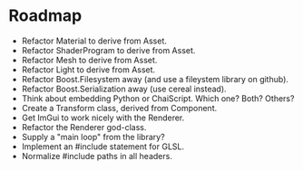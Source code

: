 # Roadmap

- Refactor Material to derive from Asset.
- Refactor ShaderProgram to derive from Asset.
- Refactor Mesh to derive from Asset.
- Refactor Light to derive from Asset.
- Refactor Boost.Filesystem away (and use a fileystem library on github).
- Refactor Boost.Serialization away (use cereal instead).
- Think about embedding Python or ChaiScript. Which one? Both? Others?
- Create a Transform class, derived from Component.
- Get ImGui to work nicely with the Renderer.
- Refactor the Renderer god-class.
- Supply a "main loop" from the library?
- Implement an #include statement for GLSL.
- Normalize #include paths in all headers.

<!-- \f$\newcommand{\AffMat}{\mathop{\rm AffMat}\nolimits}\f$
\f$\newcommand{\GL}{\mathop{\rm GL}\nolimits}\f$
\f$\newcommand{\Mat}{\mathop{\rm Mat}\nolimits}\f$
\f$\newcommand{\intercal}{T}\f$
\f$\newcommand{\SO}{\mathop{\rm SO}\nolimits}\f$
\f$\newcommand{\OrthogonalGroup}{\mathop{\rm O}\nolimits}\f$

# <a name="introduction"></a>Introduction

Gintonic is the name of an engine framework written in C++ using OpenGL.
The project is ongoing.

# <a name="dependencies"></a>Dependencies

Gintonic depends on the following software:

* CMake -- For building
* Boost libraries -- Cross-platform filesystem, serialization, iostreams, etc.
* Freetype -- For rendering fonts
* libjpeg -- If on OSX/Linux, for texture loading
* libpng -- If on OSX/Linux, for texture loading
* SDL2 -- For a cross-platform windowing system
* FBX SDK -- For importing meshes, materials, light, etc.

## <a name="installing-windows-dependencies"></a>Installing Windows Dependencies

You do not have to install libjpeg and libpng. Loading images into memory can 
be done with the WIC API of Windows. There is no universal way to install
dependencies on Windows, so it can be a bit of a pain to do this. CMake has an
installer, so no problem there. I recommend downloading the precompiled 
binaries of SDL2. The website of the Freetype project has some links to
websites which provide precompiled binaries. I suggest making a separate
folder for each dependency in your top-level directory. For instance,
C:\\Freetype, C:\\SDL2, and so forth. The FBX SDK has an installer, so that's
nice too. The FBX SDK will be installed in %programfiles%\\Autodesk\\FBX. Once
the dependencies are installed, you need to setup some environment variables.
The top-level CMakeLists.txt file expects the following environment variables
to be defined.

* BOOST_ROOT: Location of Boost (e.g. C:\\Boost)
* SDL2: Location of the SDL2 directory (e.g. C:\\SDL2)
* FREETYPE_DIR: Location of the Freetype library (e.g. C:\\Freetype)

In addition, if for some reason CMake cannot find the FBX SDK, you can set an
environment variable called FBX_ROOT to point to the root FBX folder.

## <a name="installing-osx-dependencies"></a>Installing OSX Dependencies

The best way to install the dependencies is via Homebrew. Go to http://brew.sh
and read the instructions on how to install Homebrew. Once installed, you can
type

	brew install cmake boost freetype libjpeg libpng sdl2

In a terminal to install all the dependencies except for the FBX SDK. The FBX
SDK needs to be installed manually (with an install wizard). As of this
writing, the most recent FBX SDK is version 2016.1. This can be downloaded
from

http://download.autodesk.com/us/fbx/20161/fbx20161_fbxsdk_clang_mac.pkg.tgz

You may need to edit some variables in the top-level CMakeLists.txt file
of the Gintonic project to get everything to work.

## <a name="installing-linux-dependencies"></a>Installing Linux Dependencies

In the top-level directory there's a file called `bootstrap-linux.sh`.
Run that file to install all dependencies.

# <a name="the-structure-of-the-engine"></a>The Structure of the Engine

My suggestion is to explore the code in the examples directory to get a feel
for how the various classes interact with eachother. Basically, there's a huge
singleton class in renderer.hpp that takes care of rendering. There are
vectors, matrices and quaternion classes in math.hpp.

Rendering geometry is done with the mesh class in mesh.hpp. However if you 
need simple geometric shapes you could look into basic_shapes.hpp. When 
rendering a mesh, you need to bind a material so that the correct shader gets
activated. This interplay is in the files materials.hpp and shaders.hpp. Every
class in shaders.hpp derives from the gintonic::opengl::shader class and adds
some extra methods that correspond to uniform variables in the corresponding
shader with the same name (as the class). Each material in materials.hpp
(again with the same naming scheme) then references its corresponding shader
class and sets up the uniform variables in the shader given its own data
members. Each new shader class needs to be known to the giant singleton class
in renderer.hpp (called gintonic::renderer). Currently, I just give it a new
static method that fetches the new shader class (and add a new static pointer
to the new class). This works for now, but could probably benefit from a more
generic approach.

I wrote the classes in math.hpp a very long time ago. I believe they could use
a rewrite using SSE intrinsics. The vector and matrix class being templated
is pointless.

The classes in lights.hpp represent a light in space. Currently, I have
implemented a directional light and a point light. Just as with materials,
each light has a corresponding shader class and a corresponding shader.

# <a name="the-math-in-gintonic"></a>The Math in Gintonic

We work over the field \f$\mathbb{R}\f$. The set \f$\mathbb{P}^n\f$ denotes \f$n\f$-dimensional projective space. The set \f$\mathbb{R}^n\f$ denotes the usual \f$n\f$-dimensional vector space. The set \f$\mathbb{A}^n\f$ denotes \f$n\f$-dimensional affine space. The vector dot product is denoted by \f$a \cdot b := \sum_{i=1}^n a_i b_i\f$ and in the three dimensional case the vector cross product is denoted by \f$a \times b\f$.

All types in `gintonic` live in the namespace `gintonic`. The code examples omit this namespace for brevity. Just assume we have

~~~~~~~~~~~~~~~{.cpp}
#include "gintonic.hpp"
using namespace gintonic;
~~~~~~~~~~~~~~~

at the top of every file.

# <a name="vector-spaces-and-projective-spaces"></a>Vector Spaces and Projective Spaces

**Definition**. For any two vectors \f$a,b \in \mathbb{R}^n\f$, the angle \f$\theta\f$ between \f$a\f$ and \f$b\f$ is defined by the equation \f$a \cdot b = |a| \cdot |b| \cdot \cos \theta\f$

Note in particular that if \f$a\f$ and \f$b\f$ are of unit length, then \f$a \cdot b = \cos \theta\f$. Thus to find the angle between arbitrary vectors in `gintonic` you can do

~~~~~~~~~~~~~~~{.cpp}
vec3f a = ...
vec3f b = ...
float angle = std::acos(dot(a,b) / (a.length() * b.length());
~~~~~~~~~~~~~~~

Taking the inverse cosine `std::acos` is quite slow (relatively speaking), so try to avoid it. In fact, usually you only really need the \f$\cos \theta\f$ term, and in the case of vectors of unit length that is then equal to `dot(a,b)`, which is really fast.

**Lemma**. Let \f$a,b \in \mathbb{R}^n\f$, with \f$b \neq 0\f$. The orthogonal projection of \f$a\f$ onto \f$b\f$ is given by \f$\frac{a\cdot b}{b \cdot b}b\f$.

*Proof*. If \f$a\f$ is orthogonally projected onto \f$b\f$, then that projected vector must be a multiple of \f$b\f$, i.e. it is of the form \f$\lambda b\f$ for some \f$\lambda \in \mathbb{R}\f$. Then the vector \f$a - \lambda b\f$ is orthogonal to \f$b\f$. That is, we have \f$(a - \lambda b) \cdot b = 0\f$. Solving for \f$\lambda\f$ gives the result. ∎

We denote the projection of \f$a\f$ onto \f$b\f$ by \f$a_{\|}\f$. It should be clear from the context onto which vector we project. We denote by \f$a_{\perp}\f$ the vector \f$a - a_{\|}\f$. We call \f$a_{\perp}\f$ the *rejection*. We say that we *reject* \f$a\f$ off \f$b\f$. From the above proof we see that \f$a_{\|} \cdot a_{\perp} = 0\f$ and \f$a = a_{\|} + a_{\perp}\f$. Note also in particular that if \f$a\f$ and \f$b\f$ are orthogonal, then \f$a_{\|} = 0\f$ and \f$a_{\perp} = a\f$.

`gintonic` has support for vector projections and rejections. The vector \f$b\f$, where \f$a\f$ will be projected on and rejected off, must be of unit length. The functions do not check if this is the case so you must do so yourself. Here's a code sample. Note that in the sample the vector \f$b\f$ is of unit length, so we do not have to normalize it.

~~~~~~~~~~~~~~~{.cpp}
vec3f a(1.0f, 2.0f, 3.0f);
vec3f b(0.0f, 1.0f, 0.0f); // The Y-axis.
vec3f c = project(a,b); // Will be {0,2,0}
vec3f d = reject(a,b); // Will be {1,0,3}
~~~~~~~~~~~~~~~

**Definition**. An element \f$P = (P_x : P_y : P_z : P_w) \in \mathbb{P}^3\f$ is called a *point* if \f$P_w \neq 0\f$. It is called a *direction* if \f$P_w = 0\f$.

This definition makes \f$\mathbb{P}^3\f$ into a disjoint union of its set of points and its set of directions.

**Definition**. Given two distinct points \f$P,Q \in \mathbb{P}^3\f$, the *direction from* \f$P\f$ *to* \f$Q\f$} is given by
\f[ \left( \frac{Q_x}{Q_w} - \frac{P_x}{P_w} :  \frac{Q_y}{Q_w} - \frac{P_y}{P_w} :  \frac{Q_z}{Q_w} - \frac{P_z}{P_w} : 0 \right). \f]
The notation is \f$Q-P\f$.

So this defines a map \f$\{P : P_w \neq 0\}^2 \to \{P : P_w = 0\}\f$ given by \f$(P,Q) \mapsto Q-P\f$. I do not know what properties this map has.

To be formal, in Gintonic we work in three-dimensional projective space \f$\mathbb{P}^3\f$. This is because OpenGL works in three-dimensional projective space. However, in practise points have their fourth coordinate set to \f$1\f$ and directions have their fourth coordinate set to \f$0\f$.

**Definition**. If \f$A\f$ is any invertible matrix, we call \f$A\f$ *orientation-preserving* if \f$\det A > 0\f$. We call \f$A\f$ *orientation-reversing* if \f$\det A < 0\f$.

We call the standard unit basis \f$ \{e_1, e_2, e_3\} \f$ of \f$\mathbb{R}^3\f$ right-handed. Any base change matrix with a negative determinant changes this right-handed orientation into a left-handed orientation.

# <a name="affine-transformations"></a>Affine Transformations

## <a name="affine-matrices">Affine Matrices

**Definition**. An *affine matrix* \f$A\f$ is a \f$4 \times 4\f$ matrix of the form
\f[ A = \begin{bmatrix}
	R_{11} & R_{12} & R_{13} & t_{x} \\
	R_{21} & R_{22} & R_{23} & t_{y} \\
	R_{31} & R_{32} & R_{33} & t_{z} \\
	0      &      0 &      0 & 1 \end{bmatrix} = \begin{bmatrix} R & t \\ 0 & 1 \end{bmatrix}, \f]
where \f$R\f$ is an invertible \f$3 \times 3\f$ matrix and \f$t \in \mathbb{R}^3\f$. We denote the set of affine matrices by \f$\AffMat_3\f$.

Note that \f$\AffMat_3 \subset \Mat_4\f$. There's a natural inclusion
\f[ \GL_3 \to \AffMat_3 , \qquad R \mapsto \begin{bmatrix} R & 0 \\ 0 & 1 \end{bmatrix}. \f]

**Lemma.** For a given affine matrix \f$A = \begin{bmatrix} R & t \\ 0 & 1 \end{bmatrix}\f$, the inverse \f$A^{-1}\f$ is given by
\f[ A^{-1} = \begin{bmatrix} R^{-1} & -R^{-1}t \\ 0 & 1 \end{bmatrix} \f]

*Proof.* Straightforward computation. ∎

**Lemma.** The product of two affine matrices is an affine matrix. The identity matrix is an affine matrix. Every affine matrix has an inverse. So \f$\AffMat_3\f$ is a non-abelian group under multiplication.

*Proof.* Straightforward computation. ∎

This also shows that
\f[ \GL_3 \subset \AffMat_3 \subset \GL_4 \subset \Mat_4 \f]
and note that all inclusions are strict. So affine matrices live between invertible \f$3 \times 3\f$ matrices and invertible \f$4 \times 4\f$ matrices. Affine matrices act on \f$\mathbb{P}^3\f$, as follows. For a given \f$P \in \mathbb{P}^3\f$ and \f$A \in \AffMat_3\f$ we simply have

\f[ \begin{align*}
A \cdot P &= \begin{bmatrix}
	R_{11} & R_{12} & R_{13} & t_{x} \\
	R_{21} & R_{22} & R_{23} & t_{y} \\
	R_{31} & R_{32} & R_{33} & t_{z} \\
	0      &      0 &      0 & 1 \end{bmatrix} \cdot \begin{bmatrix} P_x \\ P_y \\ P_z \\ P_w \end{bmatrix} \\
	&= \begin{bmatrix}
	R_{11} P_x + R_{12} P_y + R_{13} P_z + t_x P_w \\
	R_{21} P_x + R_{22} P_y + R_{23} P_z + t_x P_w \\
	R_{31} P_x + R_{32} P_y + R_{33} P_z + t_x P_w \\
	P_w
	\end{bmatrix} \in \mathbb{P}^3.
\end{align*} \f]

If \f$P\f$ is a point, we can set \f$P_w = 1\f$ and see that \f$A \cdot P\f$ first applies the matrix \f$R\f$ to \f$(P_x, P_y, P_z)\f$ and then adds a translation \f$t\f$ at the end. If \f$P\f$ is a direction, we see that the translation \f$t\f$ has no effect at all. Furthermore observe that points get mapped to points and directions get mapped to directions.

## <a name="scalings"></a>Scalings

We need to be able to move objects around in \f$\mathbb{P}^3\f$. Do to that, we can use affine matrices. There are three types of affine matrices prevalent in Gintonic. They are scale matrices, translation matrices and rotation matrices.

For a given vector \f$s = (s_x,s_y,s_z)\f$ with \f$s_x,s_y,s_z \neq 0\f$, an afine scaling matrix is a matrix of the form
\f[ \begin{bmatrix} s_x & 0 & 0 & 0 \\ 0 & s_y & 0 & 0 \\ 0 & 0 & s_z & 0 \\ 0 & 0 & 0 & 1 \end{bmatrix}. \f]
Points and directions simply get scaled by this matrix. There's not much else to say. `gintonic` has support for constructing an affine matrix with a given scaling. This is accomplished as follows.

	float sx = 1.0f;
	float sy = 2.0f;
	float sz = 0.5f;
	mat4f scalematrix(sx, sy, sz);

Note that you don't supply the scaling as a `vec3f`.

## <a name="translations"></a>Translations

For a given vector \f$t = (t_x, t_y, t_z)\f$, an affine translation matrix is a matrix of the form
\f[ \begin{bmatrix} 1 & 0 & 0 & t_x \\ 0 & 1 & 0 & t_y \\ 0 & 0 & 1 & t_z \\ 0 & 0 & 0 & 1 \end{bmatrix}. \f]
For a point \f$P = (P_x : P_y : P_z : 1) \in \mathbb{P}^3\f$, we see that application of this matrix to \f$P\f$ gives \f$(P_x + t_x : P_y + t_y : P_z + t_z : 1)\f$. For a direction \f$D = (D_x : D_y : D_z : 0) \in \mathbb{P}^3\f$, we see that application of this matrix to \f$D\f$ gives us \f$D\f$ again.

Care must be taken when multiplying scaling and translation matrices. For example,
\f[ \begin{bmatrix} s_x & 0 & 0 & 0 \\ 0 & s_y & 0 & 0 \\ 0 & 0 & s_z & 0 \\ 0 & 0 & 0 & 1 \end{bmatrix} \cdot \begin{bmatrix} 1 & 0 & 0 & t_x \\ 0 & 1 & 0 & t_y \\ 0 & 0 & 1 & t_z \\ 0 & 0 & 0 & 1 \end{bmatrix} = \begin{bmatrix} s_x & 0 & 0 & s_xt_x \\ 0 & s_y & 0 & s_yt_y \\ 0 & 0 & s_z & s_zt_z \\ 0 & 0 & 0 & 1 \end{bmatrix}, \f]
\f[ \begin{bmatrix} 1 & 0 & 0 & t_x \\ 0 & 1 & 0 & t_y \\ 0 & 0 & 1 & t_z \\ 0 & 0 & 0 & 1 \end{bmatrix} \cdot \begin{bmatrix} s_x & 0 & 0 & 0 \\ 0 & s_y & 0 & 0 \\ 0 & 0 & s_z & 0 \\ 0 & 0 & 0 & 1 \end{bmatrix} = \begin{bmatrix} s_x & 0 & 0 & t_x \\ 0 & s_y & 0 & t_y \\ 0 & 0 & s_z & t_z \\ 0 & 0 & 0 & 1 \end{bmatrix}. \f]
The general rule of thumb is to *first apply your scaling, then apply your translation}. Otherwise your intended translation gets scaled along with the scaling.

`gintonic` has support for constructing a matrix with a given translation. This is accomplished as follows.

~~~~~~~~~~~~~~~{.cpp}
vec3f translation(20.0f, 1000.0f, -10.0f);
mat4f transmatrix(translation);
~~~~~~~~~~~~~~~

Note that, in constrast with the construction of a scaling matrix, you need to supply the translation as a `vec3f`.

## <a name="rotations"></a>Rotations

We will now discuss rotation matrices. This is a big topic.

**Definition**. An orthogonal matrix is a matrix \f$Q\f$ such that \f$Q^\intercal Q = Q Q^\intercal = I\f$. The subgroup of all orthogonal matrices is denoted by \f$\OrthogonalGroup_n \subset \GL_n\f$.

Note that \f$Q^{-1} = Q^\intercal\f$.

**Definition**. A rotation matrix is an element of the kernel of the homomorphism \f$\det : \OrthogonalGroup_n \to \mathbb{R}^*\f$. The kernel is denoted by \f$\SO_n\f$.

Sometimes, matrices for which \f$R^\intercal = R^{-1}\f$ but such that \f$\det R = -1\f$ are called impure rotations. In our case, we only really care about the case \f$n=3\f$. Let us define three fundamental rotation matrices.

**Definition**. Let \f$\alpha \in \mathbb{R}\f$. The counterclockwise rotation of \f$\alpha\f$ radians around the \f$x\f$-axis is given by the matrix
\f[ R_x(\alpha) := \begin{bmatrix} 1 & 0 & 0 \\ 0 & \cos \alpha & -\sin \alpha \\ 0 & \sin \alpha & \cos \alpha \end{bmatrix}. \f]
The counterclockwise rotation of \f$\alpha\f$ radians around the \f$y\f$-axis is given by the matrix
\f[ R_y(\alpha) := \begin{bmatrix} \cos \alpha & 0 & -\sin \alpha \\ 0 & 1 & 0 \\ \sin \alpha & 0 & \cos \alpha \end{bmatrix}. \f]
The counterclockwise rotation of \f$\alpha\f$ radians around the \f$z\f$-axis is given by the matrix
\f[ R_y(\alpha) := \begin{bmatrix} \cos \alpha & -\sin \alpha & 0 \\ \sin \alpha & \cos \alpha & 0 \\ 0 & 0 & 1 \end{bmatrix}. \f]

**Lemma.** For any \f$\alpha \in \mathbb{R}\f$ we have \f$R_x(\alpha), R_y(\alpha), R_z(\alpha) \in \SO_3\f$.

*Proof.* Use that \f$\sin^2 \alpha + \cos^2 \alpha = 1\f$, and that \f$\cos(\alpha) = \cos(-\alpha)\f$, and \f$\sin(-\alpha) = -\sin(\alpha)\f$. ∎

Rotations in \f$3\f$-dimensional space have a peculiar property that is not seen in \f$2\f$ dimensions. This was first observed by Euler in 1776.

**Theorem A.** If \f$R \in \SO_3\f$, then \f$R\f$ has an eigenvalue of \f$1\f$.

Before we begin the proof, let us consider what this means and why this is special. If \f$R\f$ has an eigenvalue of \f$1\f$ then that means that there exists a non-zero vector \f$v\f$ such that \f$Rv = v\f$. So this vector is unaffected by the rotation \f$R\f$. Such a vector is what we call the *axis of rotation}. The theorem ensures us that every rotation has such an axis of rotation. In contrast, in \f$2\f$-dimensional space every rotation matrix is of the form
\f[ \begin{bmatrix} \cos \alpha & -\sin \alpha \\ \sin \alpha & \cos \alpha \end{bmatrix} \f]
and it is straightforward to see that the eigenvalues are \f$e^{\pm i\alpha} \in \mathbb{C}\f$ for \f$\alpha \in [0, 2 \pi)\f$, so not even real. We see that our standard rotations \f$R_x(\alpha), R_y(\alpha), R_z(\alpha)\f$ indeed have an eigenvalue of \f$1\f$.

*Proof of Theorem A.* The eigenvalues \f$\{\lambda\}\f$ of \f$R\f$ are defined by the equation \f$\det(R - \lambda I) = 0\f$. So it suffices to show that \f$\det(R-I) = 0\f$. Since \f$\det\f$ is a homomorphism we see that \f$\det(-R) = -\det(R)\f$ and \f$\det(R^{-1}) = 1/\det(R) = 1\f$. Furthermore recall that \f$\det(M^\intercal) = \det(M)\f$ for any matrix \f$M\f$. We find
\f[ \det(R-I) = \det\left((R-I)^\intercal\right) = \det \left(R^\intercal - I\right). \f]
Now we use that \f$R\f$ is a rotation, i.e. \f$R^\intercal = R^{-1}\f$. So,
\f[ \det \left(R^\intercal - I\right) = \det \left( R^{-1} - R^{-1}R \right) = \det \left( R^{-1} \right) \det \left(I-R\right) = -\det(R-I). \f]
Hence \f$\det(R-I) = -\det(R-I)\f$, so \f$\det(R-I) = 0\f$. ∎

## <a name="the-angle-axis-rotation"></a>The Axis-Angle Rotation

Now given a non-zero vector \f$u\f$, can we find a rotation matrix \f$R \in \SO_3\f$ that has this vector \f$u\f$ as the axis of rotation? If \f$u\f$ is not of unit length, then dividing \f$u\f$ by its length will not change the resulting rotation matrix \f$R\f$. So we assume that \f$u\f$ is of unit length. Choose an angle \f$\theta\f$ and suppose we want to rotate the vector \f$a\f$ around the axis \f$u\f$ counterclockwise by \f$\theta\f$ radians. Recall that we can project \f$a\f$ onto \f$u\f$ to get a vector \f$a_{\|}\f$. Furthermore we can reject \f$a\f$ off \f$u\f$ to get \f$a_{\perp}\f$. Hence \f$a = a_{\|} + a_{\perp}\f$ and \f$a_{\|} \cdot a_{\perp} = 0\f$. Let \f$w := u \times a\f$. Observe that
\f[ w = u \times a = u \times \left(a_{\|} + a_{\perp}\right) = u \times a_{\|} + u \times a_{\perp} = u \times a_{\perp}. \f]
The last equality is because \f$a_{\|}\f$ is a multiple of \f$u\f$. The key insight is that right now, \f$w\f$ can be seen as \f$a_{\perp}\f$ rotated around \f$u\f$ by \f$90\f$ degrees. In the plane defined by \f$u\f$ as normal vector (which contains \f$a_{\perp}\f$), we can rotate \f$a_{\perp}\f$ by \f$\theta\f$ radians by the equation \f$a_{\perp} \cos \theta + w \sin \theta\f$. Denote by \f$b\f$ the rotated vector \f$a\f$ around the axis \f$u\f$ by \f$\theta\f$ radians. Project and reject \f$b\f$ onto \f$u\f$, i.e. let \f$b = b_{\|} + b_{\perp}\f$. Observe that \f$b_{\perp} = a_{\perp} \cos \theta + w \sin \theta\f$. Since \f$b_{\|}\f$ is a multiple of \f$u\f$, it is unaffected by the rotation. Hence \f$b_{\|} = a_{\|}\f$. Hence we find
\f[ b = a_{\|} + a_{\perp} \cos \theta + (u \times a_{\perp}) \sin \theta. \f]
Substitution of the formulas for \f$a_{\|}\f$ and \f$a_{\perp}\f$ gives
\f[ b = a \cos \theta + (u \times a) \sin \theta + u \cdot (u \cdot a) \cdot (1- \cos \theta). \f]
If \f$u = (u_1,u_2,u_3)\f$, Define a matrix \f$U\f$ by
\f[ U := \begin{bmatrix} 0 & -u_3 & u_2 \\ u_3 & 0 & -u_1 \\ -u_2 & u_1 & 0 \end{bmatrix}. \f]
One can show that \f$Uv = u \times v\f$ for any \f$v \in \mathbb{R}^3\f$. That is, \f$U\f$ is the matrix representation of the linear map \f$u \times \cdot : \mathbb{R}^3 \to \mathbb{R}^3\f$. The last equation for \f$b\f$ then becomes
\f[ \begin{align*} 
b &= a \cos \theta + Ua \sin \theta + u \cdot (u \cdot a) \cdot (1- \cos \theta) \\
&= a - a + a\cos \theta + Ua \sin \theta + u \cdot (u \cdot a) \cdot (1- \cos \theta) \\
&= a - a(1 - \cos \theta) + Ua \sin \theta + u \cdot (u \cdot a) \cdot (1- \cos \theta) \\
&= a  + Ua \sin \theta +\left(u(u \cdot a) - a\right) (1- \cos \theta).
\end{align*} \f]
Recall the vector triple product:
\f[ x \times (y \times z) = y(x \cdot z) - z(x \cdot y), \qquad x,y,z \in \mathbb{R}^3. \f]
Setting \f$x=y=u\f$ and \f$z=a\f$, we get \f$u \times (u \times a) = u(u \cdot a) - a(u \cdot u)\f$. Since \f$u\f$ is of unit length, \f$u \cdot u = 1\f$. Hence \f$u \times (u \times a) = u(u\cdot a) - a\f$, or in other words \f$U^2 a = u(u\cdot a) - a\f$. Substitution into the last equation gives us
\f[ b = a + Ua \sin \theta + U^2 a (1- \cos \theta). \f]
Hence,
\f[ b = R \cdot a, \qquad R = I + U \sin \theta + U^2 (1-\cos \theta). \f]
It can be shown that \f$R\f$ is indeed a rotation matrix, i.e. that \f$R^\intercal = R^{-1}\f$ and \f$\det R = 1\f$.

The classes `gintonic`:mat3f` and `gintonic`:mat4f` have constructors that take a unit axis and an angle, and construct exactly the above matrix from this information. The supplied axis is not checked for unit length, you must do so yourself. Here's an example on how to initialize a matrix with a given axis and angle.

~~~~~~~~~~~~~~~{.cpp}
// Define the rotation axis.
// Don't forget to make it unit length!
vec3f axis = vec3f(1.0f, 2.0f, 3.0f).normalize();

// Define the rotation angle.
float angle = 3.1415f;

mat3f rot3(axis, angle);

mat4f rot4(axis, angle);
~~~~~~~~~~~~~~~

## <a name="the-look-at-rotation"></a>The ``Look At'' Rotation

In OpenGL by default, the \f$x\f$-axis is to the right, the \f$y\f$-axis goes up, and the \f$z\f$-axis comes towards you. That means that by default, the viewer looks down the negative \f$z\f$-axis. By convention, we say that \f$[0,0,-1]\f$ is the default *forward direction}.

It is extremely benificial to have another sort of rotation constructor for matrices. We answer the following question: Given two points \f$e,s \in \mathbb{R}^3\f$ can we construct an affine matrix \f$A\f$ that is centered at \f$e\f$ and looks at \f$s\f$? The letter \f$e\f$ is for *eye* and the letter \f$s\f$ is for *subject*. By default the eye looks down the negative \f$z\f$-axis. The direction from \f$e\f$ to \f$s\f$ is given by \f$s-e\f$. Let \f$f := (s-e) / \|s-e\|\f$. Then \f$f\f$ is a unit length direction vector pointing from \f$e\f$ to \f$s\f$. We want a rotation matrix that rotates the default forward vector \f$[0,0,-1]\f$ to the vector \f$f\f$.

Now we run into a problem, since there is more than one rotation matrix that does the job. That is, once we have oriented the vector \f$[0,0,-1]\f$ to point to \f$f\f$, there's ambiguity on what is the ``up'' direction. For this reason we also require an up direction. Let us denote this vector by \f$u\f$. Usually, \f$u\f$ is taken to be \f$[0,1,0]\f$. We will assume that \f$u\f$ is of unit length. Then a vector orthogonal to both \f$f\f$ and \f$u\f$ is given by \f$r := f \times u\f$. Let \f$u' := r \times f\f$. Then the matrix
\f[ R = [r , u' , -f] \f]
is an orthogonal matrix, since \f$r\f$, \f$u'\f$ and \f$f\f$ are orthogonal to each other. If we apply the default forward vector \f$[0,0,-1]\f$ to \f$R\f$, we get \f$R \cdot [0,0,-1]^\intercal = f\f$, as desired. The default right vector \f$[1,0,0]\f$ gets mapped to \f$R \cdot [1,0,0]^\intercal = r\f$ and the default up vector \f$[0,1,0]\f$ gets mapped to \f$R \cdot [0,1,0]^\intercal = u'\f$.

*Remark.* The matrix \f$R\f$ is an impure rotation (\f$\det R = -1\f$). I do not know why we cannot use a pure rotation. It is probably because OpenGL chose \f$[0,0,-1]\f$ as the default forward vector instead of \f$[0,0,1]\f$.

The matrix \f$R\f$ transforms the standard basis \f$\{e_1, e_2, -e_3\}\f$ to the basis \f$\{r,u',f\}\f$. We want to go the other way: We need to orient our objects so that OpenGL can munch the vertices in its standard unit cube defined by \f$\{e_1, e_2, -e_3\}\f$. That matrix is simply given by \f$R^{-1}\f$. Since \f$R\f$ is orthogonal we have \f$R^{-1} = R^\intercal\f$.

Now let
\f[ A := \begin{bmatrix} R & -e \\ 0 & 1 \end{bmatrix} \in \AffMat_3. \f]
This matrix changes the basis \f$\{e_1, e_2, -e_3\}\f$ into the basis \f$\{r,u',f\}\f$ and adds a translation of \f$-e\f$. That is, if we are positioned at \f$e\f$ then we will be positioned at \f$0\f$ after applying this matrix (which is what we need for OpenGL). As before, we need the inverse of this affine matrix so that we transform the basis \f$\{r,u',f\}\f$ into the basis \f$\{e_1,e_2,-e_3\}\f$. So our final matrix is
\f[ \label{eq:lookatmatrix} A^{-1} = \begin{bmatrix} R^\intercal & -R^\intercal e \\ 0 & 1 \end{bmatrix} 
= \begin{bmatrix}
r_x & r_y & r_z & - r \cdot e \\
u'_x & u'_y & u'_z & - u' \cdot e \\
-f_x & -f_y & -f_z & f \cdot e \\
0 & 0 & 0 & 1
\end{bmatrix}. \f]
`gintonic` supplies a `mat4f` constructor that takes an eye position, a subject position and and up direction. It will construct exactly the matrix above. Here's a code sample.

~~~~~~~~~~~~~~~{.cpp}
vec3f eye_location(10.0f, 20.0f, -40.0f);
vec3f subject_location(4.0f, 3.0f, -5.0f);
vec3f up_dir(0.0f, 1.0f, 0.0f); // almost always the Y-axis.
mat4f lookat(eye_location, subject_location, up_dir);
~~~~~~~~~~~~~~~

There are some problems with this approach. Consider when \f$u\f$ is very close to \f$f\f$. For example, the user could supply the up direction as \f$[0,1,0]\f$, the eye location \f$e\f$ could be at \f$[0,0,0]\f$ and the object that we want to look at is located at \f$s = [0,100,0]\f$. Then \f$f = (s-e) / \|s-e\| = [0,1,0] = u\f$. Then \f$r = f \times u = u \times u = 0\f$. Then the algorithm continues with \f$u' = r \times f = 0 \times f = 0\f$. Thus the matrix will become
\f[ \begin{bmatrix}
0 & 0 & 0 & 0 \\
0 & 0 & 0 & 0 \\
0 & -1& 0 & e_y \\
0 & 0 & 0 & 1
\end{bmatrix} \not\in \AffMat_3. \f]
Therefore some care must be taken at singular points (i.e. when \f$\pm f = u\f$). The solution that solves this problem is to use quaternions.

## <a name="quaternions"></a>Quaternions

**Definition**. The set \f$\mathbb{H} := \{w + xi + yj + zk : w,x,y,z \in \mathbb{R}\}\f$ together with the algebraic relations \f$i^2 = j^2 = k^2 = ijk = -1\f$ is called the set of quaternions.

It can be shown that \f$ij = k\f$, \f$jk = i\f$, \f$ki = j\f$, \f$ji = -k\f$, \f$kj = -i\f$ and \f$ik = -j\f$. It can also be shown that \f$\mathbb{H}\f$ is a division ring. The multiplication of two quaternions is rather verbose, so we won't spell it out here. `gintonic` has support for quaternions:

~~~~~~~~~~~~~~~{.cpp}
quatf q(1.0f, 0.0f, 1.0f, 0.0f); // q = 1 + j
quatf r(1.0f, 1.0f, 0.0f, 1.0f); // r = 1 + i + k
quatf s = q * r;
~~~~~~~~~~~~~~~

**Definition**. If \f$q = w+xi+yj+zk \in \mathbb{H}\f$, then the *conjugate* of \f$q\f$ is defined as \f$\overline{q} := w - xi -yj - zk\f$.


**Definition**. If \f$q = w+xi+yj+zk \in \mathbb{H}\f$, we define the *norm* of \f$q\f$ as \f$|q| := \sqrt{q \cdot \overline{q}}\f$.

It can be shown that \f$|\cdot|\f$ is indeed a norm.

**Definition**. We define the set of unit quaternions as \f$\mathbb{V} := \{q \in \mathbb{H} : |q| = 1\}\f$.


**Lemma.** If \f$q \in \mathbb{V}\f$, then \f$q^{-1} = \overline{q}\f$.

*Proof.* Write \f$q = w + xi + yj + zk\f$. Then we have \f$\overline{q} \cdot q = q \cdot \overline{q} = w^2 + x^2 + y^2 + z^2 = |q|^2 = 1\f$. ∎

So what's the deal with these quaternions? Let us make them act on vectors. First, let us say that a quaternion which has a \f$w\f$-component of \f$0\f$ is called a *pure quaternion*. Denote this set by \f$\mathbb{H}_P\f$ (so, \f$\mathbb{H}_P = \mathbb{H} \setminus \mathbb{R} \cup \{0\}\f$). This set carries a structure of a vector space, but multiplication can fall out of \f$\mathbb{H}_P\f$, since \f$i^2 = -1 \not\in \mathbb{H}_P\f$ for instance. Define a map
\f[ Q: \mathbb{R}^3 \to \mathbb{H}_P, \qquad \begin{bmatrix} x \\ y \\ z \end{bmatrix} \mapsto xi + yj + zk. \f]
This map is a vector space isomorphism with inverse given by \f$xi +yj + zk \mapsto [x,y,z]^\intercal\f$. Once could call it the "quaternification" of a vector, or the "vectorization" of a pure quaternion for the inverse.

**Theorem.** Let \f$q \in \mathbb{H}\f$ and let \f$v \in \mathbb{H}_P\f$. Then \f$q \cdot v \cdot q^{-1} \in \mathbb{H}_P\f$.

*Proof.* First, just as with complex numbers note that \f$q^{-1} = \overline{q} / |q|^2\f$. Multiplication by real numbers is closed under \f$\mathbb{H}_P\f$, so we may assume without loss of generality that \f$q \in \mathbb{V}\f$, and hence \f$q^{-1} = \overline{q}\f$. Writing out the multiplication is left as an exercise :-). ∎

The theorem together with our vector space isomorphism shows that we have an action
\f[\phi : \mathbb{V} \times \mathbb{R}^3 \to \mathbb{R}^3, \qquad (q,v) \mapsto Q^{-1} \left( q \cdot Q(v) \cdot \overline{q} \right). \f]
In fact, quaternions ``are'' rotations.

**Theorem.** For any \f$q \in \mathbb{V}\f$, we have \f$\phi(q, \cdot) \in \SO_3\f$.

*Proof.* Let \f$q \in \mathbb{V}\f$ and write \f$R := \phi(q, \cdot)\f$. First we show that \f$R\f$ is actually a linear map. Let \f$a,b \in \mathbb{R}^3\f$, \f$\lambda \in \mathbb{R}\f$. We have
\f[ R(a+b) = \phi(q,a+b) = Q^{-1} \left( q \cdot Q(a+b) \cdot \overline{q} \right) \f] \f[= Q^{-1}\left( q Q(a) \overline{q} \right) + Q^{-1} \left( q Q(b) \overline{q} \right) = Ra + Rb. \f]
Similarly, \f$R(\lambda a) = \lambda Ra\f$. Consider the standard basis \f$\{e_1,e_2,e_3\} \subset \mathbb{R}^3\f$. Write \f$q = w+xi+yj+zk\f$. We have
\f[ \begin{align*}
Re_1 &= Q^{-1} \left( q \cdot i \cdot \overline{q} \right) \\
&= Q^{-1} \left( \left(w+xi+yj+zk\right) \cdot i \cdot \left( w -xi-yj -zk \right) \right) \\
&= Q^{-1} \left( \left(w+xi+yj+zk\right) \cdot \left(x + wi +zj -yk\right) \right) \\
&= Q^{-1} \left(0 + i\left(w^2+x^2-y^2-z^2\right) + 2j\left(xy + zw\right) +2k\left(xz -yw\right)\right) \\
&= \begin{bmatrix} w^2+x^2-y^2-z^2 \\ 2xy +2zw \\ 2zx - 2yw \end{bmatrix} = \begin{bmatrix} |q|^2 -2y^2-2z^2 \\ 2xy +2zw \\ 2zx - 2yw \end{bmatrix} = \begin{bmatrix} 1-2y^2-2z^2 \\ 2xy +2zw \\ 2zx - 2yw \end{bmatrix}
\end{align*} \f]
In a similar manner, we can compute \f$R e_2\f$ and \f$R e_3\f$ too. Thus, the matrix represenation of \f$R\f$ with respect to the standard basis is given by
\f[ R = \begin{bmatrix}
1 - 2y^2 -2z^2 & 2xy - 2zw & 2xz + 2yw \\
2xy + 2zw & 1 - 2x^2 -2z^2 & 2yz -2xw \\
2xz -2yw & 2yz + 2xw & 1-2x^2 -2y^2
\end{bmatrix}. \f]
One can then readily verify that \f$RR^\intercal = R^\intercal R = I\f$, and that \f$\det R = 1\f$. ∎

`gintonic` can convert a quaternion into an affine matrix, because `mat4f` has a constructor that takes a `quatf` that builds exactly the matrix constructed in the above theorem. The quaternion is expected to be of unit length. This is not checked by the matrix constructor, so you have to do so yourself. Here's a code example.

~~~~~~~~~~~~~~~{.cpp}
quatf q(1.0f, 2.0f, 3.0f, 4.0f);
q.normalize(); // Make q of unit length.
mat4f rot(q); // Creates a rotation matrix.
~~~~~~~~~~~~~~~

Just as with regular rotation matrices, we will answer the question: given a unit axis \f$u\f$ and a rotation angle \f$\theta\f$, what is the corresponding quaternion? It turns out that the remarkably elegant

\f[ q := \cos\left( \frac{\theta}{2} \right) + u\sin \left( \frac{\theta}{2} \right) \f]
does the job, where \f$u\f$ is now viewed as \f$u = u_xi + u_yj + u_zk\f$. One can verify that the matrix represenation corresponding to \f$q\f$ is given by
\f[ I + U\sin\theta + U^2 (1-\cos \theta),\f]
the same result we found when we searched for a matrix that rotates by \f$\theta\f$ radians around a unit vector \f$u\f$.

`gintonic` can construct a `quatf` given a unit axis and angle of rotation. Here's a code example.

~~~~~~~~~~~~~~~{.cpp}
vec3f axis(1.0f, 2.0f, 3.0f);
axis.normalize();
float angle = deg2rad(40.0f);
quatf q = quatf::axis_angle(axis, angle);
~~~~~~~~~~~~~~~

*Remark.* There's not yet a ``look at'' constructor for `quatf`. I have a tremendous amount of trouble doing this, and I'm not sure why. Singularities galore.

## <a name="putting-it-all-together"></a>Putting It All Together

So, we have scaling, translation and rotation matrices. Let \f$S\f$ be a scaling matrix, let \f$T\f$ be a translation matrix and let \f$R\f$ be a rotation matrix (all \f$4 \times 4\f$ matrices). The way you want to apply your matrices is then \f$T \cdot R \cdot S\f$. In other words, for a point \f$P \in \mathbb{P}^3\f$ you first scale it, then you rotate it, and then you translate it. Again, for directions \f$D \in \mathbb{P}^3\f$, the translation matrix \f$T\f$ has no effect.

Projections
===========

So far we described \f$\AffMat_3\f$. These transformations change points and directions. OpenGL does not care about these transformations. The way OpenGL renders is it takes all the supplied triangles located inside the unit cube \f$[-1,1]^3 \subseteq \mathbb{R}^3\f$ and renders these triangles. When you apply the usual affine scaling, rotation and translation matrices \f$T \cdot R \cdot S\f$, you will experience a very distorted image. There's a fourth final matrix \f$P\f$ required to get the desired ``natural'' looking effect. This is a big topic too but not very interesting per se (or maybe I just can't be bothered), so just know that
\f[ P := \begin{bmatrix} 
\frac{w/h}{\tan(\theta / 2)} & 0 & 0 & 0 \\
0 & w/h & 0 & 0 \\
0 & 0 & \frac{n+f}{n-f} & \frac{2nf}{n-f} \\
0 & 0 & -1 & 0  
 \end{bmatrix} \f]
does the job, where \f$w\f$ is the width of the viewport, \f$h\f$ is the height of the viewport, \f$\theta\f$ is the field of view (FOV), \f$n\f$ is the nearplane and \f$f\f$ is the farplane. Note that \f$P \not\in \AffMat_3\f$, but \f$P \in \GL_4\f$. This particualr matrix is called a *perspective} projection, since it makes objects that are far away smaller, and objects that are closer bigger. In other words, it transforms a frustum (a pyramid with the top chopped off) into a cube. The name ``projection'' matrix is kind of a misnomer, since \f$P^2 \neq P\f$, i.e. \f$P\f$ is not idempotent. In fact \f$P\f$ is invertible, since one can also transform a cube into a frustum.

TODO: Add stuff about perspective projections and orthographic projections.

Coordinate Systems
==================

In \f$\mathbb{R}^n\f$, we have the notion of a basis. In \f$\mathbb{P}^n\f$, we can define a coordinate system.
**Definition**. Choose a point \f$O = (O_1,\ldots,O_n) \in \mathbb{R}^n\f$ and choose a basis \f$\{b_1,\ldots,b_n\}\f$ of \f$\mathbb{R}^n\f$. Then \f$(O : 1) \in \mathbb{P}^n\f$ is a point and each \f$(b_i : 0) \in \mathbb{P}^n\f$ is a direction. The tuple \f$((O : 1), (b_1 : 0), \ldots, (b_n : 0))\f$ is called a *coordinate system}.

So a coordinate system is nothing more than a basis of \f$\mathbb{R}^n\f$ together with a selected origin \f$O\f$. By abuse of notation we switch between the vector space representation and the projective space representation when it suits us. If \f$\left(O, \{b_1,b_2,b_3\}\right)\f$ and \f$\left(O', \{b'_1, b'_2, b'_3\} \right)\f$ are two coordinate systems, then there exists an affine matrix \f$A \in \AffMat_3\f$ that changes the former coordinate system into the latter. Indeed, if \f$M\f$ is the \f$3 \times 3\f$ matrix that transforms the vector space basis \f$\{b_1,b_2,b_3\}\f$ into \f$\{b_1',b_2',b_3'\}\f$, then \f$A\f$ is given by
\f[ A = \begin{bmatrix} M & O'-M\cdot O \\ 0 & 1 \end{bmatrix}. \f]

In `gintonic` (and most other engines), we have three basic coordinate systems that we keep track of.

* `MODEL` space, also called `LOCAL` space. This is the coordinate system of a mesh where the origin is at \f$0\f$ and we use the standard OpenGL axes \f$\{e_1,e_2,e_3\} \subset \mathbb{R}^3\f$. The vertices of every mesh are given in this coordinate space.
* `WORLD` space. This is the coordinate system where all logical calculations take place. The coordinate axes are \f$\{e_1,e_2,e_3\}\f$.
* `VIEW` space, also called `CAMERA} space, also called `EYE} space. This is the coordinate system where the ``eye'', or ``you'', or ``the camera'', is located at \f$0\f$. The coordinate axes depend on the orientation of the ``eye'' or ``camera''. This is the coordinate system that you use in shaders.
* `CLIP` space, also called `HOMOGENEOUS` space. This is a space contained in a unit cube \f$[-1,1]^3\f$. OpenGL only understands this coordinate system, all the other coordinate systems are our own invention.
* `SCREEN` space. This is not really a coordinate system; and we don't really interact with it. It's the final rectangle that OpenGL renders to so that you can view stuff on your screen.
* `NORMAL` space. More on this later. Normal space only acts on directions, so we don't need an origin.
* `TANGENT` space. More on this later. Tangent space only acts on directions, so we don't need an origin.

When rendering a mesh (together with a ``material'' on it), we need to transform the mesh from `MODEL` space all the way to `CLIP` space so that OpenGL takes care of the rest. To spell it out, we need two affine matrices \f$M,V \in \AffMat_3\f$ and a projection matrix \f$P \in \GL_4\f$ such that for every vertex position \f$x\f$ of the mesh, the transformed vertex position \f$P\cdot V \cdot M \cdot x\f$ goes like
\f[ `MODEL` \xrightarrow{M} `WORLD` \xrightarrow{V} `VIEW` \xrightarrow{P} `CLIP` \f]
and thus ends up in clip space. Note that \f$Mx\f$ gives the world space coordinates and \f$VMx\f$ gives the eye space coordinates.
In `gintonic`, the singleton class `renderer} manages the current \f$M\f$ matrix, the current \f$V\f$ matrix and the current \f$P\f$ matrix. The \f$V\f$ matrix and the \f$P\f$ matrix only change once per frame. The \f$M\f$ matrix can change many times per frame, depending on how many meshes are rendered. The matrices can be accessed as follows.

~~~~~~~~~~~~~~~{.cpp}
// Get a constant reference to the current model->world matrix.
const auto& M = renderer::matrix_M();

// Get a constant reference to the current world->view matrix.
const auto& V = renderer::matrix_V();

// Get a constant reference to the current view->clip matirx.
const auto& P = renderer::matrix_P();

// Get a constant reference to the current model->view matrix.
const auto& VM = renderer::matrix_VM();

// Get a constant reference to the current model->clip matrix.
const auto& PVM = renderer::matrix_PVM();
~~~~~~~~~~~~~~~

You cannot set the \f$V\f$, \f$P\f$, \f$VM\f$ and \f$PVM\f$ matrices directly.
The \f$V\f$ matrix is updated automatically at every frame in the `renderer::update} static method.
You can, however, set the \f$M\f$ matrix with the static method `renderer::set\_model\_matrix}. When you set the \f$M\f$ matrix, the \f$VM\f$ and \f$PVM\f$ matrices are updated automatically, so you don't have to worry about those. For instance,

~~~~~~~~~~~~~~~{.cpp}
// Start with the identity matrix as the model matrix.
renderer::set_model_matrix(1.0f);
// Get the PVM matrix.
mat4f pvm1 = renderer::matrix_PVM();
vec3f axis(0.0f, 1.0f, 0.0f);
float angle = M_PI / 5.0f;
mat4f rotmat(axis, angle);
mat4f transmat(vec3f(4.0f, 0.0f, 5.0f));
mat4f modelmat = transmat * rotmat;
// Update the model matrix with something else.
renderer::set_model_matrix(modelmat);
// Get the PVM matrix.
mat4f pvm2 = renderer::matrix_PVM();
// pvm1 and pvm2 are two different matrices!
assert(pvm1 != pvm2);
~~~~~~~~~~~~~~~

SQT Transforms
==============

To capture the three different transformation matrices (scalings, translations and rotations), we pack the relevant information in a struct. In `gintonic` we call this struct an `SQT}. This struct carries a `vec3f` for the scale, a `vec3f` for the translation and a `quatf` for the rotation. The size of an `SQT} is \f$12\f$ bytes. Why do we not just use a `mat4f`? After all a `mat4f` is the natural mathematical object for a transformation. Well, it is hard to change a rotation or translation once encoded in a `mat4f`. If we know that \f$M = T \cdot R \cdot S\f$ is a given affine matrix, where \f$T\f$ is a translation, \f$R\f$ a rotation and \f$S\f$ a scaling, and we want to modify translation, then we would first need to multiply by \f$T^{-1}\f$ from the left and then multiply by a new translation \f$T'\f$ by the left to alter the translation. It gets even more cumbersome when we want to change the rotation. If you keep the relevant information separate, it is easy to change those values. Meanwhile, you can always convert to a `mat4f` when needed. In the code sample below we manage an `SQT} transform, update the translation and then easily obtain a modified `mat4f`.

~~~~~~~~~~~~~~~{.cpp}
SQT sqt;
sqt.scale = {1.0f, 1.0f, 1.0f};
sqt.translation = {20, -30, 40};
sqt.rotation = quatf::axis_angle(vec3f(0.0f, 1.0f, 0.0), M_PI);

// Create an affine matrix from an SQT
mat4f mat1(sqt);

// Easily alter the translation.
sqt.translation = {-30, 10, 50};

// Easily update the affine matrix.
mat1 = mat4f(sqt);
~~~~~~~~~~~~~~~

Everything Is An Entity
=======================

We need a class that represents an ``object'' in the world, also called an ``entity'' or ``actor''. We could attack this problem with inheritance and OOP, starting out with an entity that does almost nothing. It turns out that this creates problems. Here is an excerpt of the inheritance diagram of the Unreal Engine (taken from *Game Engine Architecture*, Jason Gregory 2009).

~~~~~~~~~~~~~~~{.cpp}
class Actor;
class Brush : public Actor;
// more brushes ...
class Light : public Actor;
// more lights ...
class Controller : public Actor;
class AIContoller : public Controller;
class PlayerController : public Controller;
// more controllers ...
class Inventory : public Actor;
class Ammunition : public Inventory;
class Powerups : public Inventory;
class Weapon : public Inventory;
// more inventory ...
class Pawn : public Actor;
class Vehicle : public Pawn;
class UnrealPawn : public Pawn;
class RedeemerWarhead : public Pawn;
class Scout : public Pawn;
// more pawns ...
~~~~~~~~~~~~~~~

Suppose that we extend this inheritance tree with the following classes.

~~~~~~~~~~~~~~~{.cpp}
class LandVehicle : public Vehicle;
class Car : public LandVehicle;
class Truck : public LandVehicle;
class Motorcycle : public LandVehicle;
class WaterVehicle : public Vehicle;
class Yacht : public WaterVehicle;
class Hovercraft : public WaterVehicle;
class SpeedBoat : public WaterVehicle;
~~~~~~~~~~~~~~~

At some point later in time, someone tells us that we need amphibious vehicles. Such a vehicle does not fit into the existing taxonomic system. This may cause the programmers to panic or, more likely, to ``hack'' their class hierarchy in various ugly and error-prone ways.

One solution is to utilize C++'s multiple inheritance feature. However multiple inheritance in C++ poses a number of practical problems.
Suppose we do

~~~~~~~~~~~~~~~{.cpp}
class AmphibiousVehicle 
: public LandVehicle
, public WaterVehicle;
~~~~~~~~~~~~~~~

Then `AmphibiousVehicle` contains *two copies* of `Vehicle`. This can be solved by virtual inheritance:

~~~~~~~~~~~~~~~{.cpp}
class LandVehicle : public virtual Vehicle;
class WaterVehicle : public virtual Vehicle;
~~~~~~~~~~~~~~~

Now `AmphibiousVehicle` contains only one copy of `Vehicle`, the compiler takes care of that. However, since the inheritance is virtual, the constructor of `AmphibiousVehicle` must explicitly state which constructor of `Vehicle` must be invoked as well as which constructor of `LandVehicle` and which of `WaterVehicle`. So we get a giant mess of constructors everywhere. The design becomes error-prone. This could be remedied by giving `Vehicle` a default constructor with no arguments; then the compiler will just choose that default constructor when we specify no base constructor in the constructor of `AmphibiousVehicle`. However if `Pawn` has no default constructor then it's probably impossible to give `Vehicle` a default constructor.

The way to solve all this is to use no inheritance at all and use a ``component''-based design. We start out with a `entity` class that has a few *optional* pointers to component classes. In `gintonic`, an excerpt of the `entity` class is as follows.

~~~~~~~~~~~~~~~{.cpp}
class entity
{
public:
	// ...

	mesh*       mesh_component       = nullptr;
	material*   material_component   = nullptr;
	light*      light_component      = nullptr;
	rigid_body* rigid_body_component = nullptr;
	logic*      logic_component      = nullptr;
	AI*         AI_component         = nullptr;
	camera*     camera_component     = nullptr;
	proj_info*  proj_info_component  = nullptr;

	const SQT& local_transform() const noexcept;
	const SQT& global_transform() const noexcept;

	void add_child(entity&);
	void remove_child(entity&);
	void set_parent(entity&);
	void unset_parent();

	void set_scale(const vec3f&) noexcept;
	void multiply_scale(const vec3f&) noexcept;
	void set_translation(const vec3f&) noexcept;
	void add_translation(const vec3f&) noexcept;
	void set_rotation(const quatf&) noexcept;
	void post_multiply_rotation(const quatf&) noexcept;
	void pre_multiply_rotation(const quatf&) noexcept;
	void set_local_transform(const SQT&) noexcept;
	void post_add_local_transform(const SQT&) noexcept;
	void pre_add_local_transform(const SQT&) noexcept;
}
~~~~~~~~~~~~~~~

**TO BE CONTINUED.** -->
